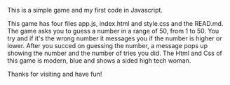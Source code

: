This is a simple game and my first code in Javascript.

This game has four files app.js, index.html and style.css and the READ.md.
The game asks you to guess a number in a range of 50, from 1 to 50. You try and if it's the wrong number it messages you if the number is higher or lower.
After you succed on guessing the number, a message pops up showing the number and the number of tries you did.
The Html and Css of this game is modern, blue and shows a sided high tech woman.

Thanks for visiting and have fun!

